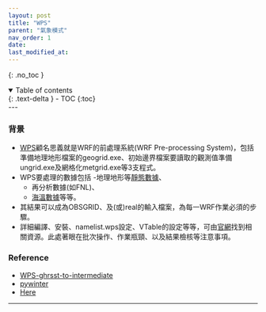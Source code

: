 ```yaml
---
layout: post
title: "WPS"
parent: "氣象模式"
nav_order: 1
date:               
last_modified_at:   
---
```


{: .no_toc }

<details open markdown="block">
  <summary>
    Table of contents
  </summary>
  {: .text-delta }
- TOC
{:toc}
</details>
---

### 背景
- [WPS](https://github.com/wrf-model/WPS)顧名思義就是WRF的前處理系統(WRF Pre-processing System)，包括準備地理地形檔案的geogrid.exe、初始邊界檔案要讀取的觀測值準備ungrid.exe及網格化metgrid.exe等3支程式。
- WPS要處理的數據包括
    -地理地形等[靜態數據](https://www2.mmm.ucar.edu/wrf/users/download/get_sources_wps_geog.html)、
    - 再分析數據(如FNL)、
    - [海溫數據](https://sinotec2.github.io/jtd/docs/wind_models/SST/)等等。
- 其結果可以成為OBSGRID、及(或)real的輸入檔案，為每一WRF作業必須的步驟。
- 詳細編譯、安裝、namelist.wps設定、VTable的設定等等，可由[官網](https://github.com/wrf-model/WPS)找到相關資源。此處著眼在批次操作、作業瓶頸、以及結果檢核等注意事項。


### Reference
- [WPS-ghrsst-to-intermediate](https://github.com/bbrashers/WPS-ghrsst-to-intermediate)
- [pywinter](https://pywinter.readthedocs.io/en/latest)
- [Here](https://sinotec2.github.io/jdt/doc/SST.md)
---
